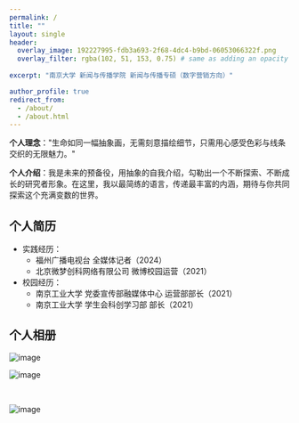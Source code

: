 ```yaml
---
permalink: /
title: ""
layout: single
header:
  overlay_image: 192227995-fdb3a693-2f68-4dc4-b9bd-06053066322f.png
  overlay_filter: rgba(102, 51, 153, 0.75) # same as adding an opacity of 0.5 to a black background
  
excerpt: "南京大学 新闻与传播学院 新闻与传播专硕（数字营销方向）"

author_profile: true
redirect_from: 
  - /about/
  - /about.html
---
```



**个人理念**："生命如同一幅抽象画，无需刻意描绘细节，只需用心感受色彩与线条交织的无限魅力。"

**个人介绍**：我是未来的预备役，用抽象的自我介绍，勾勒出一个不断探索、不断成长的研究者形象。在这里，我以最简练的语言，传递最丰富的内涵，期待与你共同探索这个充满变数的世界。

## 个人简历

- 实践经历：
   - 福州广播电视台 全媒体记者（2024）
   - 北京微梦创科网络有限公司 微博校园运营（2021）
- 校园经历：
   - 南京工业大学 党委宣传部融媒体中心 运营部部长（2021）
   - 南京工业大学 学生会科创学习部 部长（2021）

## 个人相册

![image](https://github.com/user-attachments/assets/8d34a43a-bbe6-4abe-8de2-dccd85e6c50a)

![image](https://github.com/user-attachments/assets/57e270e4-47c5-417b-9110-5619c66af75d)



<br>
  
![image](https://user-images.githubusercontent.com/543384/192227995-fdb3a693-2f68-4dc4-b9bd-06053066322f.png)
